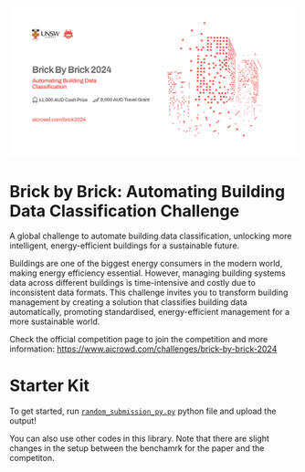 ![A promotional flyer for "Brick By Brick 2024: Automating Building Data Classification," featuring red pixel-like building graphics on the right. The flyer includes the UNSW Sydney logo and AICrowd logo at the top. Below the event title, it highlights a $11,000 AUD cash prize and a $9,000 AUD travel grant. The event URL is provided as "aicrowd.com/brick2024".](/2024_12_09_Flyer_by_AICrowd.jpg)

# Brick by Brick: Automating Building Data Classification Challenge

A global challenge to automate building data classification, unlocking more intelligent, energy-efficient buildings for a sustainable future.

Buildings are one of the biggest energy consumers in the modern world, making energy efficiency essential. However, managing building systems data across different buildings is time-intensive and costly due to inconsistent data formats. This challenge invites you to transform building management by creating a solution that classifies building data automatically, promoting standardised, energy-efficient management for a more sustainable world.

Check the official competition page to join the competition and more information: https://www.aicrowd.com/challenges/brick-by-brick-2024

# Starter Kit

To get started, run [`random_submission_py.py`](competition1/random_submission_py.py) python file and upload the output!

You can also use other codes in this library. Note that there are slight changes in the setup between the benchamrk for the paper and the competiton.
